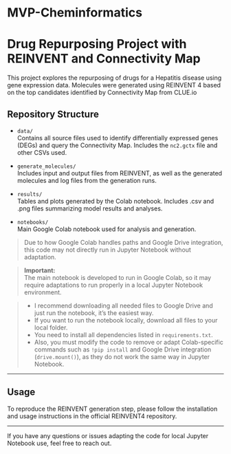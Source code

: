# MVP-Cheminformatics

# Drug Repurposing Project with REINVENT and Connectivity Map

This project explores the repurposing of drugs for a Hepatitis disease using gene expression data. Molecules were generated using REINVENT 4 based on the top candidates identified by Connectivity Map from CLUE.io

## Repository Structure

- `data/`  
  Contains all source files used to identify differentially expressed genes (DEGs) and query the Connectivity Map. Includes the `nc2.gctx` file and other CSVs used.

- `generate_molecules/`  
  Includes input and output files from REINVENT, as well as the generated molecules and log files from the generation runs.

- `results/`  
  Tables and plots generated by the Colab notebook. Includes .csv and .png files summarizing model results and analyses.

- `notebooks/`  
  Main Google Colab notebook used for analysis and generation.

> Due to how Google Colab handles paths and Google Drive integration, this code may not directly run in Jupyter Notebook without adaptation.


> **Important:**  
> The main notebook is developed to run in Google Colab, so it may require adaptations to run properly in a local Jupyter Notebook environment.  

> - I recommend downloading all needed files to Google Drive and just run the notebook, it’s the easiest way. 
> - If you want to run the notebook locally, download all files to your local folder.  
> - You need to install all dependencies listed in `requirements.txt`.  
> - Also, you must modify the code to remove or adapt Colab-specific commands such as `!pip install` and Google Drive integration (`drive.mount()`), as they do not work the same way in Jupyter Notebook.


---

## Usage

To reproduce the REINVENT generation step, please follow the installation and usage instructions in the official REINVENT4 repository.

---

If you have any questions or issues adapting the code for local Jupyter Notebook use, feel free to reach out.
